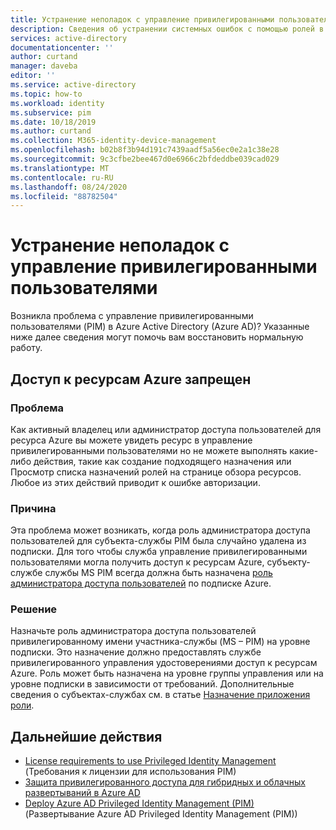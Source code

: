 ```yaml
---
title: Устранение неполадок с управление привилегированными пользователями-Azure Active Directory | Документация Майкрософт
description: Сведения об устранении системных ошибок с помощью ролей в Azure AD Privileged Identity Management (PIM).
services: active-directory
documentationcenter: ''
author: curtand
manager: daveba
editor: ''
ms.service: active-directory
ms.topic: how-to
ms.workload: identity
ms.subservice: pim
ms.date: 10/18/2019
ms.author: curtand
ms.collection: M365-identity-device-management
ms.openlocfilehash: b02b8f3b94d191c7439aadf5a56ec0e2a1c38e28
ms.sourcegitcommit: 9c3cfbe2bee467d0e6966c2bfdeddbe039cad029
ms.translationtype: MT
ms.contentlocale: ru-RU
ms.lasthandoff: 08/24/2020
ms.locfileid: "88782504"
---
```

# <a name="troubleshoot-a-problem-with-privileged-identity-management"></a>Устранение неполадок с управление привилегированными пользователями

Возникла проблема с управление привилегированными пользователями (PIM) в Azure Active Directory (Azure AD)? Указанные ниже далее сведения могут помочь вам восстановить нормальную работу.

## <a name="access-to-azure-resources-denied"></a>Доступ к ресурсам Azure запрещен

### <a name="problem"></a>Проблема

Как активный владелец или администратор доступа пользователей для ресурса Azure вы можете увидеть ресурс в управление привилегированными пользователями но не можете выполнять какие-либо действия, такие как создание подходящего назначения или Просмотр списка назначений ролей на странице обзора ресурсов. Любое из этих действий приводит к ошибке авторизации.

### <a name="cause"></a>Причина

Эта проблема может возникать, когда роль администратора доступа пользователей для субъекта-службы PIM была случайно удалена из подписки. Для того чтобы служба управление привилегированными пользователями могла получить доступ к ресурсам Azure, субъекту-службе службы MS PIM всегда должна быть назначена [роль администратора доступа пользователей](../../role-based-access-control/built-in-roles.md#user-access-administrator) по подписке Azure.

### <a name="resolution"></a>Решение

Назначьте роль администратора доступа пользователей привилегированному имени участника-службы (MS – PIM) на уровне подписки. Это назначение должно предоставлять службе привилегированного управления удостоверениями доступ к ресурсам Azure. Роль может быть назначена на уровне группы управления или на уровне подписки в зависимости от требований. Дополнительные сведения о субъектах-службах см. в статье [Назначение приложения роли](../develop/howto-create-service-principal-portal.md#assign-a-role-to-the-application).

## <a name="next-steps"></a>Дальнейшие действия

- [License requirements to use Privileged Identity Management](subscription-requirements.md) (Требования к лицензии для использования PIM)
- [Защита привилегированного доступа для гибридных и облачных развертываний в Azure AD](../users-groups-roles/directory-admin-roles-secure.md?toc=%2fazure%2factive-directory%2fprivileged-identity-management%2ftoc.json)
- [Deploy Azure AD Privileged Identity Management (PIM)](pim-deployment-plan.md) (Развертывание Azure AD Privileged Identity Management (PIM))